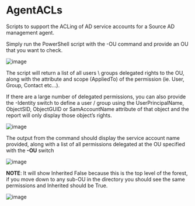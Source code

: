 # AgentACLs
Scripts to support the ACLing of AD service accounts for a Source AD management agent.

Simply run the PowerShell script with the -OU command and provide an OU that you want to check.

![image](https://github.com/user-attachments/assets/fc92d969-4f0d-4d71-b777-66c3e0ecc268)


The script will return a list of all users \ groups delegated rights to the OU, along with the attribute and scope (AppliedTo) of the permission (ie. User, Group, Contact etc…).

If there are a large number of delegated permissions, you can also provide the -Identity switch to define a user / group using the UserPrincipalName, ObjectSID, ObjectGUID or SamAccountName attribute of that object and the report will only display those object’s rights.

![image](https://github.com/user-attachments/assets/10feb252-fc64-4fb2-8bde-851f0c35491c)

The output from the command should display the service account name provided, along with a list of all permissions delegated at the OU specified with the **-OU** switch

![image](https://github.com/user-attachments/assets/223596b4-58c6-44e6-a7f1-673d3eeb3cd7)


**NOTE**: It will show Inherited False because this is the top level of the forest, if you move down to any sub-OU in the directory you should see the same permissions and Inherited should be True.

![image](https://github.com/user-attachments/assets/7818fb4c-2c4a-4bec-b40d-e7e8cbb07638)
